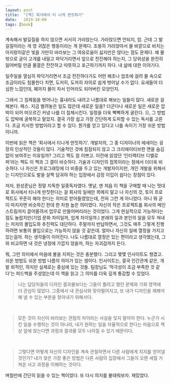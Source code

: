 ```yaml
---
layout: post
title:  "[책] 회사에서 티 나게 딴짓하기"
date:   2019-10-09
tags: [book]
---
```


계속해서 발길질을 하지 않으면 서서히 가라앉는다. 가라앉으면 안되지, 암. 근데 그 발길질이라는 게 영 귀찮은 행동이라는 게 문제다. 조용히 가라앉아서 물 바깥으로 비치는 아지랑이같은 빛을 가만히 바라보는 그 여유로움이 싫지만은 않다는 점도 문제다. 왜 물 밖으로 굳이 고개를 내밀고 파닥거리면서 앞으로 전진해야 하는지, 그 당위성을 완전히 잃어버릴 만큼 물결은 잔잔하고 따뜻하고 포근하기까지 하다. 내 삶에 대한 이야기다.

일주일을 열심히 파닥거리면서 조금 전진하다가도 어떤 해초나 암초에 걸려 물 속으로 조금이라도 침몰한다 치면, 도저히, 도저히 자의로 쉽게 벗어날 수가 없다. 요새들어 더 심한 느낌인데, 폐까지 물이 차서 인어라도 되어버린 모양인지.

그래서 그 침체됨을 벗어나는 흉내라도 내려고 나름대로 해보는 일들이 많다. 새로운 걸 해본다. 패스. 지금 벌려놓은 일도 많은데 새로운 일을? 더군다나 새로운 일은 새로운 압박이 되어 떠오르긴 커녕 나를 더 침체시킨다. 일정을 더욱 빡빡하게 굴린다. 으, 그 방법도 압박에 굴복하고 말았지. 결국 가장 쉽고 가장 간단하게 도피할 수 있는 독서를 고른다. 조금 치사한 방법이라고 할 수 있다. 뭔가를 얻고 있다고 나를 속이기 가장 쉬운 방법이니까.

이번에 읽은 책은 ‘회사에서 티나게 딴짓하기’. 개발자의, 그 중 디자이너의 에세이는 굉장히 인상적인 것들이 많다. 기술적인 것에 침잠되지 않고 그 크리에이티브한 면을 숨김 없이 보여주는 이유일까? 그리고 책도 참 이쁘고. 이전에 읽었던 ‘인터랙티브 디밸로퍼’라는 책도 이 책과 그 결이 비슷하다. 기술과 디자인의 접목이라는 점에서 더더욱 비슷하다. 나 자신은 프로그래밍에 더 비중을 두고 있는 개발자이지만, 개인 개발을 위해서는 디자인으로도 발을 살짝 담궈야 하는 입장에서 감정 이입이 쉽다는 장점이 있다.

저자, 원성준님은 정말 지독한 일중독자였다. 옛날, 맨 처음 이 책을 구매할 때 나는 멋대로 회사에서 티나게 딴짓한다는 걸 회사의 일에만 목메지 말고 나 자신의 것, 토이 프로젝트도 꾸준히 해야 한다는 의미로 받아들였었는데, 전혀 그런 게 아니었다. 아니 뭐 굳이 따지자면 비슷하긴 한데 한 차원 높은 의미였다. 자신의 작은 프로젝트를 회사의 메인스트림까지 끌어올려서 업무로 만들어버리라는 것이었다. 그게 현실적으로 가능하다는 점도 놀랍지만(기업 문화 차이일까, 업계 차이일까.) 본래의 일과 본인의 일을 모두 쳐내는 저자의 몰입도와 추진력도 대단하다. 주말까지 반납하면서, 그것도 매주 그렇게 진행하려면 보통의 몰입으로는 가능하지 않을 것 같은데. 얼마나 자신의 일에 열정을 가지고 있는걸까. 하는 생각들이 이어진다. 나도 나름대로 열정은 있는 편이라고 생각했는데, 그와 비교하면 내 것은 냉정에 가깝지 않을까, 하는 자괴감까지 든다.

뭐, 그런 의미에서 마음에 불을 지피는 것은 충분했다. 그리고 몇몇 인사이트도 챙겼고. 쉬운 방법도 쉬운 방법 나름의 의미가 있는 셈이다. 인사이트는, 결국 인간관계 같은, 개발 외적인, 하지만 실제로는 중심에 있는 것들. 팀장님도 ‘적극성이 조금 부족한 것 같다’는 피드백을 주셨었는데 이 책을 읽고 그 의미를 더욱 깊게 통감할 수 있었다.

<blockquote>
나는 담당자들의 디자인 결과물보다는 그들이 풀려고 했던 문제와 기회 영역에 더 관심이 많았다. 그중에서 내 관심사와 맞아떨어지고, 또 내가 디자인을 재해석해 낼 수 있는 부분을 찾아내기 위해서다.
</blockquote>
<br>
<blockquote>
모든 것이 자신이 바라보는 관점의 차이라는 사실을 잊지 말아야 한다. 누군가 시킨 일을 수행하는 것이 아니라, 내가 원하는 일을 자율적으로 한다는 마음으로 책상 앞에 앉는다면 과정과 결과물 모두 나아질 수 있기 때문이다.
</blockquote>
<br>
<blockquote>
그렇다면 어떻게 자신의 디자인을 계속 관철하면서 다른 사람에게 지지를 얻어낼 것인가? 내가 찾은 가장 좋은 방법은 다른 사람의 입장에서 그들이 오랜 세월 거쳐온 사고 과정을 이해하는 것이다.
</blockquote>

며칠만에 간단히 읽을 수 있는 책이었다. 또 다시 의지를 불태워보자. 재밌었다.